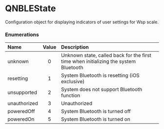 # QNBLEState

Configuration object for displaying indicators of user settings for Wsp scale.

### Enumerations

| Name         | Value | Description                                |
| :----------- | :---: | :----------------------------------------- |
| unknown      |   0   | Unknown state, called back for the first time when initializing the system Bluetooth |
| resetting    |   1   | System Bluetooth is resetting (iOS exclusive) |
| unsupported  |   2   | System does not support Bluetooth function |
| unauthorized |   3   | Unauthorized                                |
| poweredOff   |   4   | System Bluetooth is turned off              |
| poweredOn    |   5   | System Bluetooth is turned on               |